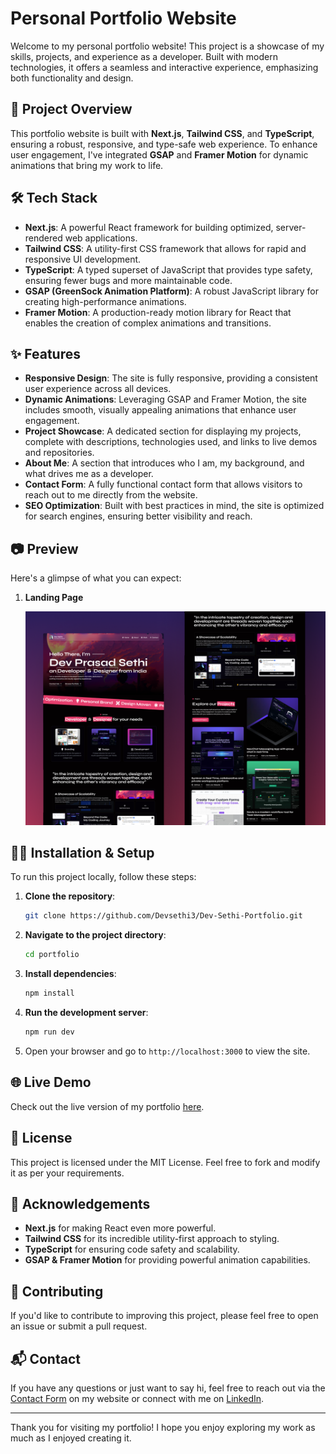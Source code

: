 # Personal Portfolio Website

Welcome to my personal portfolio website! This project is a showcase of my skills, projects, and experience as a developer. Built with modern technologies, it offers a seamless and interactive experience, emphasizing both functionality and design.

## 🚀 Project Overview

This portfolio website is built with **Next.js**, **Tailwind CSS**, and **TypeScript**, ensuring a robust, responsive, and type-safe web experience. To enhance user engagement, I've integrated **GSAP** and **Framer Motion** for dynamic animations that bring my work to life.

## 🛠️ Tech Stack

- **Next.js**: A powerful React framework for building optimized, server-rendered web applications.
- **Tailwind CSS**: A utility-first CSS framework that allows for rapid and responsive UI development.
- **TypeScript**: A typed superset of JavaScript that provides type safety, ensuring fewer bugs and more maintainable code.
- **GSAP (GreenSock Animation Platform)**: A robust JavaScript library for creating high-performance animations.
- **Framer Motion**: A production-ready motion library for React that enables the creation of complex animations and transitions.

## ✨ Features

- **Responsive Design**: The site is fully responsive, providing a consistent user experience across all devices.
- **Dynamic Animations**: Leveraging GSAP and Framer Motion, the site includes smooth, visually appealing animations that enhance user engagement.
- **Project Showcase**: A dedicated section for displaying my projects, complete with descriptions, technologies used, and links to live demos and repositories.
- **About Me**: A section that introduces who I am, my background, and what drives me as a developer.
- **Contact Form**: A fully functional contact form that allows visitors to reach out to me directly from the website.
- **SEO Optimization**: Built with best practices in mind, the site is optimized for search engines, ensuring better visibility and reach.

## 📷 Preview

Here's a glimpse of what you can expect:

1. **Landing Page**

   ![Landing Page](/public/landing-page.png)

## 🧑‍💻 Installation & Setup

To run this project locally, follow these steps:

1. **Clone the repository**:

   ```bash
   git clone https://github.com/Devsethi3/Dev-Sethi-Portfolio.git
   ```

2. **Navigate to the project directory**:

   ```bash
   cd portfolio
   ```

3. **Install dependencies**:

   ```bash
   npm install
   ```

4. **Run the development server**:

   ```bash
   npm run dev
   ```

5. Open your browser and go to `http://localhost:3000` to view the site.

## 🌐 Live Demo

Check out the live version of my portfolio [here](https://dev-sethi.vercel.app).

## 📝 License

This project is licensed under the MIT License. Feel free to fork and modify it as per your requirements.

## 👏 Acknowledgements

- **Next.js** for making React even more powerful.
- **Tailwind CSS** for its incredible utility-first approach to styling.
- **TypeScript** for ensuring code safety and scalability.
- **GSAP & Framer Motion** for providing powerful animation capabilities.

## 🤝 Contributing

If you'd like to contribute to improving this project, please feel free to open an issue or submit a pull request.

## 📬 Contact

If you have any questions or just want to say hi, feel free to reach out via the [Contact Form](https://dev-sethi.vercel.app/contact) on my website or connect with me on [LinkedIn](https://linkedin.com/in/dev-prasad-sethi-162789326).

---

Thank you for visiting my portfolio! I hope you enjoy exploring my work as much as I enjoyed creating it.
